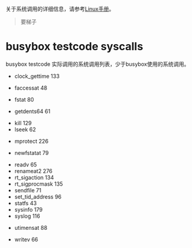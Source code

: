 关于系统调用的详细信息，请参考[Linux手册](https://man7.org/linux/man-pages/man2/syscalls.2.html)。
> 要梯子
# busybox testcode syscalls
busybox testcode 实际调用的系统调用列表，少于busybox使用的系统调用。
<!-- brk -->
 - clock_gettime 133
<!-- close -->
<!-- dup3 -->
<!-- execve -->
 - faccessat 48
 <!-- - fcntl 25 -->
 - fstat 80
<!-- getcwd -->
 - getdents64 61
<!-- getpid -->
<!-- getppid -->
 <!-- - getuid 174 -->
 <!-- - ioctl 29 -->
 - kill 129
 - lseek 62
<!-- mkdirat -->
<!-- mmap -->
 - mprotect 226
<!-- munmap -->
<!-- nanosleep -->
 - newfstatat 79
<!-- openat -->
<!-- read -->
 - readv 65
 - renameat2 276
 - rt_sigaction 134
 - rt_sigprocmask 135
 - sendfile 71
 - set_tid_address 96
 - statfs 43
 - sysinfo 179
 - syslog 116
<!-- uname -->
<!-- unlinkat -->
 - utimensat 88
<!-- write -->
 - writev 66


